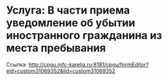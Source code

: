 # Услуга: В части приема уведомление об убытии иностранного гражданина из места пребывания

Ссылка: <http://cpgu.mfc-karelia.ru:8181/cpgu/formEditor?eid=custom31069352&lid=custom31069352>
